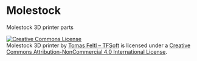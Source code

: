 # Molestock
Molestock 3D printer parts

<a rel="license" href="http://creativecommons.org/licenses/by-nc/4.0/"><img alt="Creative Commons License" style="border-width:0" src="https://i.creativecommons.org/l/by-nc/4.0/88x31.png" /></a><br /><span xmlns:dct="http://purl.org/dc/terms/" property="dct:title">Molestock 3D printer</span> by <a xmlns:cc="http://creativecommons.org/ns#" href="http://www.e-mole.cz" property="cc:attributionName" rel="cc:attributionURL">Tomas Feltl – TFSoft</a> is licensed under a <a rel="license" href="http://creativecommons.org/licenses/by-nc/4.0/">Creative Commons Attribution-NonCommercial 4.0 International License</a>.
